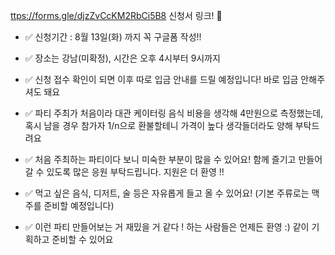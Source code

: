 [ttps://forms.gle/djzZvCcKM2RbCi5B8](https://forms.gle/djzZvCcKM2RbCi5B8)
신청서 링크! 🙂

- ✅ 신청기간 : 8월 13일(화) 까지 꼭 구글폼 작성!!
- ✅ 장소는 강남(미확정), 시간은 오후 4시부터 9시까지

- ✅ 신청 접수 확인이 되면 이후 따로 입금 안내를 드릴 예정입니다! 바로 입금 안해주셔도 돼요
- ✅ 파티 주최가 처음이라 대관 케이터링 음식 비용을 생각해 4만원으로 측정했는데, 혹시 남을 경우 참가자 1/n으로 환불할테니 가격이 높다 생각들더라도 양해 부탁드려요
- ✅ 처음 주최하는 파티이다 보니 미숙한 부분이 많을 수 있어요! 함께 즐기고 만들어갈 수 있도록 많은 응원 부탁드립니다. 지원은 더 환영 !!
- ✅ 먹고 싶은 음식, 디저트, 술 등은 자유롭게 들고 올 수 있어요! (기본 주류로는 맥주를 준비할 예정입니다)
- ✅ 이런 파티 만들어보는 거 재밌을 거 같다 ! 하는 사람들은 언제든 환영 :) 같이 기획하고 준비할 수 있어요